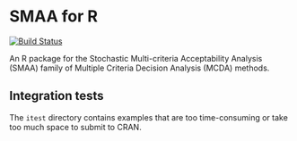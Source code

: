 SMAA for R
==========

[![Build Status](https://travis-ci.com/gertvv/rsmaa.svg?branch=master)](https://travis-ci.com/gertvv/rsmaa)

An R package for the Stochastic Multi-criteria Acceptability Analysis (SMAA)
family of Multiple Criteria Decision Analysis (MCDA) methods.

Integration tests
-----------------

The `itest` directory contains examples that are too time-consuming or take
too much space to submit to CRAN.
